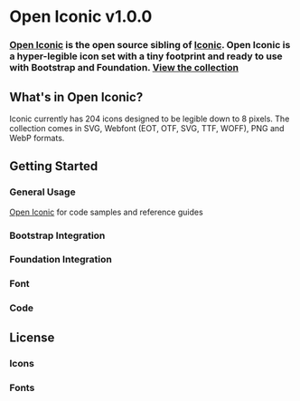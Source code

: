Open Iconic v1.0.0
===========

### [Open Iconic](http://useiconic.com/open) is the open source sibling of [Iconic](http://useiconic.com). Open Iconic is a hyper-legible icon set with a tiny footprint and ready to use with Bootstrap and Foundation. [View the collection](http://useiconic.com/open#icons)



## What's in Open Iconic?

Iconic currently has 204 icons designed to be legible down to 8 pixels. The collection comes in SVG, Webfont (EOT, OTF, SVG, TTF, WOFF), PNG and WebP formats.


## Getting Started

### General Usage

[Open Iconic](http://useiconic.com/open) for code samples and reference guides

### Bootstrap Integration

### Foundation Integration









### Font

### Code

## License

### Icons

### Fonts